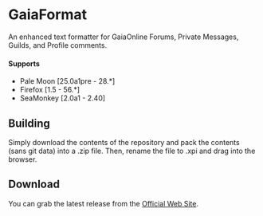 # GaiaFormat
An enhanced text formatter for GaiaOnline Forums, Private Messages, Guilds, and Profile comments.

#### Supports
 * Pale Moon [25.0a1pre - 28.*]
 * Firefox [1.5 - 56.*]
 * SeaMonkey [2.0a1 - 2.40]

## Building
Simply download the contents of the repository and pack the contents (sans git data) into a .zip file. Then, rename the file to .xpi and drag into the browser.

## Download
You can grab the latest release from the [Official Web Site](//realityripple.com/Software/Mozilla-Extensions/GaiaFormat/).
